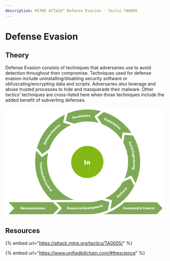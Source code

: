 ```yaml
---
description: MITRE ATT&CK™ Defense Evasion - Tactic TA0005
---
```


# Defense Evasion

## Theory

Defense Evasion consists of techniques that adversaries use to avoid detection throughout their compromise. Techniques used for defense evasion include uninstalling/disabling security software or obfuscating/encrypting data and scripts. Adversaries also leverage and abuse trusted processes to hide and masquerade their malware. Other tactics’ techniques are cross-listed here when those techniques include the added benefit of subverting defenses.

![](../../.gitbook/assets/killchain-in.png)

## Resources

{% embed url="https://attack.mitre.org/tactics/TA0005/" %}

{% embed url="https://www.unifiedkillchain.com/#thescience" %}
